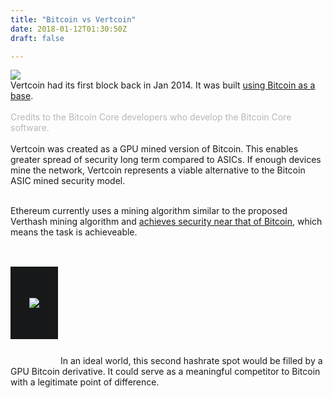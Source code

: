 ```yaml
---
title: "Bitcoin vs Vertcoin"
date: 2018-01-12T01:30:50Z
draft: false

---
```


<img class="bitcoinExplanationImg" src="../images/builtonbitcoin.png">
<br>
Vertcoin had its first block back in Jan 2014. It was built <a href="https://chainz.cryptoid.info/vtc/block.dws?9249c198d4b1ca38bb92a740d6557df80e746108384552509225e7825556ebdf.htm" target="_blank">using Bitcoin as a base</a>. 
<br><br>
<span style="opacity: 0.3">Credits to the Bitcoin Core developers who develop the Bitcoin Core software.</span>
<br><br>
Vertcoin was created as a GPU mined version of Bitcoin. This enables greater spread of security long term compared to ASICs. If enough devices mine the network, Vertcoin represents a viable alternative to the Bitcoin ASIC mined security model.
<br><br>

Ethereum currently uses a mining algorithm similar to the proposed Verthash mining algorithm and <a href="https://howmanyconfs.com/" target="_blank">achieves security near that of Bitcoin</a>, which means the task is achieveable.
<br><br>
<img src="../images/hashrate.png" style="    padding: 50px 30px;
    background: #161819;
    margin: 30px 0px 40px;
    text-align: center;">
In an ideal world, this second hashrate spot would be filled by a GPU Bitcoin derivative. It could serve as a meaningful competitor to Bitcoin with a legitimate point of difference.
<br><br>


